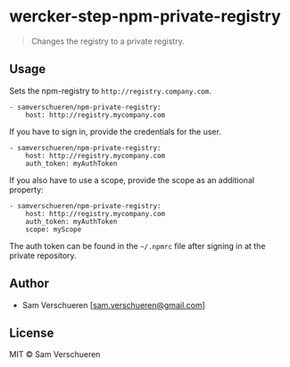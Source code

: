 # wercker-step-npm-private-registry

> Changes the registry to a private registry.

## Usage

Sets the npm-registry to `http://registry.company.com`.

```
- samverschueren/npm-private-registry:
    host: http://registry.mycompany.com
```

If you have to sign in, provide the credentials for the user.

```
- samverschueren/npm-private-registry:
    host: http://registry.mycompany.com
    auth_token: myAuthToken
```

If you also have to use a scope, provide the scope as an additional property:

```
- samverschueren/npm-private-registry:
    host: http://registry.mycompany.com
    auth_token: myAuthToken
    scope: myScope
```

The auth token can be found in the `~/.npmrc` file after signing in at the private repository.

## Author

- Sam Verschueren [<sam.verschueren@gmail.com>]

## License

MIT © Sam Verschueren
